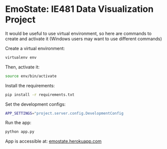 # EmoState: IE481 Data Visualization Project

It would be useful to use virtual environment, so here are commands to create and activate it (Windows users may want to use different commands)

Create a virtual environment:
```bash
virtualenv env
```

Then, activate it:
```bash
source env/bin/activate
```

Install the requirements:
```bash
pip install -r requirements.txt
```

Set the development configs:
```bash 
APP_SETTINGS="project.server.config.DevelopmentConfig
```

Run the app:
```bash 
python app.py
```

App is accessible at: [emostate.herokuapp.com](https://emostate.herokuapp.com/)